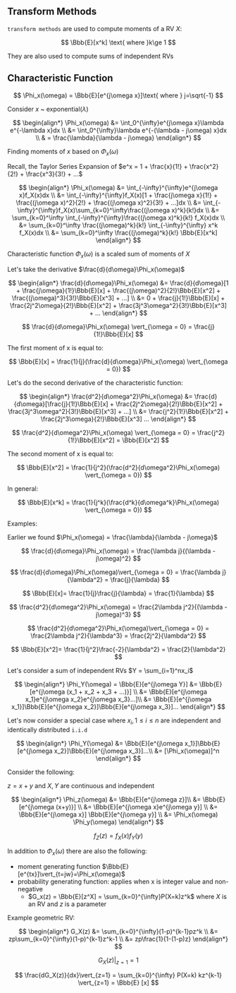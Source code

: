 ## Transform Methods

`transform methods` are used to compute moments of a RV $X$:

$$
\Bbb{E}[x^k] \text{ where }k\ge 1
$$

They are also used to compute sums of independent RVs

## Characteristic Function

$$
\Phi_x(\omega) = \Bbb{E}[e^{j\omega x}]\text{ where } j=\sqrt{-1}
$$

Consider $x$ ~ exponential($\lambda$)

$$
\begin{align*}
\Phi_x(\omega) &= \int_0^{\infty}e^{j\omega x}\lambda e^{-\lambda x}dx \\
&= \int_0^{\infty}\lambda e^{-(\lambda - j\omega) x}dx \\
& = \frac{\lambda}{\lambda - j\omega}
\end{align*}
$$

Finding moments of $x$ based on $\Phi_x(\omega)$

Recall, the Taylor Series Expansion of $e^x = 1 + \frac{x}{1!} + \frac{x^2}{2!} + \frac{x^3}{3!} + ...$

$$
\begin{align*}
\Phi_x(\omega) &= \int_{-\infty}^{\infty}e^{j\omega x}f_X(x)dx \\
&= \int_{-\infty}^{\infty}f_X(x)[1 + \frac{j\omega x}{1!} + \frac{(j\omega x)^2}{2!} + \frac{(j\omega x)^2}{3!} + ...]dx \\
&= \int_{-\infty}^{\infty}f_X(x)\sum_{k=0}^\infty\frac{(j\omega x)^k}{k!}dx \\
&= \sum_{k=0}^\infty \int_{-\infty}^{\infty}\frac{(j\omega x)^k}{k!} f_X(x)dx \\
&= \sum_{k=0}^\infty \frac{(j\omega)^k}{k!} \int_{-\infty}^{\infty} x^k f_X(x)dx \\
&= \sum_{k=0}^\infty \frac{(j\omega)^k}{k!} \Bbb{E}[x^k]
\end{align*}
$$

Characteristic function $\Phi_x(\omega)$ is a scaled sum of moments of $X$

Let's take the derivative $\frac{d}{d\omega}\Phi_x(\omega)$

$$
\begin{align*}
\frac{d}{d\omega}\Phi_x(\omega) &= \frac{d}{d\omega}[1 + \frac{j\omega}{1!}\Bbb{E}[x] + \frac{(j\omega)^2}{2!}\Bbb{E}[x^2] + \frac{(j\omega)^3}{3!}\Bbb{E}[x^3] + ...] \\
&= 0 + \frac{j}{1!}\Bbb{E}[x] + \frac{2j^2\omega}{2!}\Bbb{E}[x^2] + \frac{3j^3\omega^2}{3!}\Bbb{E}[x^3] + ...
\end{align*}
$$

$$
\frac{d}{d\omega}\Phi_x(\omega) \vert_{\omega = 0} = \frac{j}{1!}\Bbb{E}[x]
$$

The first moment of x is equal to:

$$
\Bbb{E}[x] = \frac{1}{j}(\frac{d}{d\omega}\Phi_x(\omega) \vert_{\omega = 0})
$$

Let's do the second derivative of the characteristic function:

$$
\begin{align*}
\frac{d^2}{d\omega^2}\Phi_x(\omega) &= \frac{d}{d\omega}[\frac{j}{1!}\Bbb{E}[x] + \frac{2j^2\omega}{2!}\Bbb{E}[x^2] + \frac{3j^3\omega^2}{3!}\Bbb{E}[x^3] + ...] \\
&= \frac{j^2}{1!}\Bbb{E}[x^2] + \frac{2j^3\omega}{2!}\Bbb{E}[x^3] ...
\end{align*}
$$

$$
\frac{d^2}{d\omega^2}\Phi_x(\omega) \vert_{\omega = 0} = \frac{j^2}{1!}\Bbb{E}[x^2] = \Bbb{E}[x^2]
$$

The second moment of x is equal to:

$$
\Bbb{E}[x^2] = \frac{1}{j^2}(\frac{d^2}{d\omega^2}\Phi_x(\omega) \vert_{\omega = 0})
$$

In general:

$$
\Bbb{E}[x^k] = \frac{1}{j^k}(\frac{d^k}{d\omega^k}\Phi_x(\omega) \vert_{\omega = 0})
$$

Examples:

Earlier we found $\Phi_x(\omega) = \frac{\lambda}{\lambda - j\omega}$

$$
\frac{d}{d\omega}\Phi_x(\omega) = \frac{\lambda j}{(\lambda - j\omega)^2}
$$

$$
\frac{d}{d\omega}\Phi_x(\omega)\vert_{\omega = 0} = \frac{\lambda j}{\lambda^2} = \frac{j}{\lambda}
$$

$$
\Bbb{E}[x]= \frac{1}{j}\frac{j}{\lambda} = \frac{1}{\lambda}
$$

$$
\frac{d^2}{d\omega^2}\Phi_x(\omega) = \frac{2\lambda j^2}{(\lambda - j\omega)^3}
$$


$$
\frac{d^2}{d\omega^2}\Phi_x(\omega)\vert_{\omega = 0} = \frac{2\lambda j^2}{\lambda^3} = \frac{2j^2}{\lambda^2}
$$

$$
\Bbb{E}[x^2]= \frac{1}{j^2}\frac{-2}{\lambda^2} = \frac{2}{\lambda^2}
$$

Let's consider a sum of independent RVs $Y = \sum_{i=1}^nx_i$

$$
\begin{align*}
\Phi_Y(\omega) = \Bbb{E}[e^{j\omega Y}] &= \Bbb{E}[e^{j\omega (x_1 + x_2 + x_3 + ...)}] \\
&= \Bbb{E}[e^{j\omega x_1}e^{j\omega x_2}e^{j\omega x_3}...]\\
&= \Bbb{E}[e^{j\omega x_1}]\Bbb{E}[e^{j\omega x_2}]\Bbb{E}[e^{j\omega x_3}]...
\end{align*}
$$

Let's now consider a special case where $x_i, 1\le i \le n$ are independent and identically distributed `i.i.d`

$$
\begin{align*}
\Phi_Y(\omega) &= \Bbb{E}[e^{j\omega x_1}]\Bbb{E}[e^{j\omega x_2}]\Bbb{E}[e^{j\omega x_3}]...\\
&= [\Phi_x(\omega)]^n
\end{align*}
$$

Consider the following:

$z=x+y$ and $X, Y$ are continuous and independent

$$
\begin{align*}
\Phi_z(\omega) &= \Bbb{E}[e^{j\omega z}]\\
&= \Bbb{E}[e^{j\omega (x+y)}] \\
&= \Bbb{E}[e^{j\omega x}e^{j\omega y}] \\
&= \Bbb{E}[e^{j\omega x}] \Bbb{E}[e^{j\omega y}] \\
&= \Phi_x(\omega) \Phi_y(\omega)
\end{align*}
$$

$$
f_Z(z) = f_X(x)f_Y(y)
$$

In addition to $\Phi_x(\omega)$ there are also the following:

* moment generating function $\Bbb{E}[e^{tx}]\vert_{t=jw}=\Phi_x(\omega)$
* probability generating function: applies when x is integer value and non-negative
    * $G_x(z) = \Bbb{E}[z^X] = \sum_{k=0}^{\infty}P(X=k)z^k$ where $X$ is an RV and $z$ is a parameter

Example geometric RV:

$$
\begin{align*}
G_X(z) &= \sum_{k=0}^{\infty}(1-p)^{k-1}pz^k \\
&= zp\sum_{k=0}^{\infty}(1-p)^{k-1}z^k-1 \\
&= zp\frac{1}{1-(1-p)z}
\end{align*}
$$

$$
G_X(z) \vert_{z=1} = 1
$$

$$
\frac{dG_X(z)}{dx}\vert_{z=1} = \sum_{k=0}^{\infty} P(X=k) kz^{k-1} \vert_{z=1} = \Bbb{E} [x]
$$
